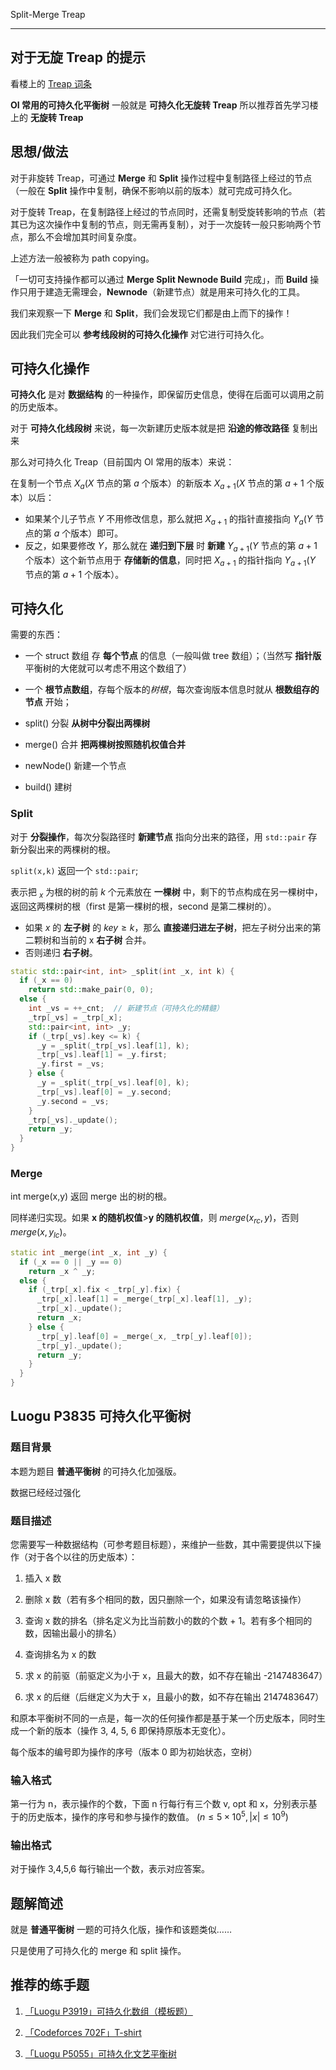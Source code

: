Split-Merge Treap

* * *

## 对于无旋 Treap 的提示

看楼上的 [Treap 词条](./treap.md)

**OI 常用的可持久化平衡树** 一般就是 **可持久化无旋转 Treap** 所以推荐首先学习楼上的 **无旋转 Treap**

## 思想/做法

对于非旋转 Treap，可通过 **Merge** 和 **Split** 操作过程中复制路径上经过的节点（一般在 **Split** 操作中复制，确保不影响以前的版本）就可完成可持久化。

对于旋转 Treap，在复制路径上经过的节点同时，还需复制受旋转影响的节点（若其已为这次操作中复制的节点，则无需再复制），对于一次旋转一般只影响两个节点，那么不会增加其时间复杂度。

上述方法一般被称为 path copying。

「一切可支持操作都可以通过 **Merge Split Newnode Build** 完成」，而 **Build** 操作只用于建造无需理会，**Newnode**（新建节点）就是用来可持久化的工具。

我们来观察一下 **Merge** 和 **Split**，我们会发现它们都是由上而下的操作！

因此我们完全可以 **参考线段树的可持久化操作** 对它进行可持久化。

## 可持久化操作

**可持久化** 是对 **数据结构** 的一种操作，即保留历史信息，使得在后面可以调用之前的历史版本。

对于 **可持久化线段树** 来说，每一次新建历史版本就是把 **沿途的修改路径** 复制出来

那么对可持久化 Treap（目前国内 OI 常用的版本）来说：

在复制一个节点 $X_{a}$($X$ 节点的第 $a$ 个版本）的新版本 $X_{a+1}$($X$ 节点的第 $a+1$ 个版本）以后：

- 如果某个儿子节点 $Y$ 不用修改信息，那么就把 $X_{a+1}$ 的指针直接指向 $Y_{a}$($Y$ 节点的第 $a$ 个版本）即可。
- 反之，如果要修改 $Y$，那么就在 **递归到下层** 时 **新建**  $Y_{a+1}$($Y$ 节点的第 $a+1$ 个版本）这个新节点用于 **存储新的信息**，同时把 $X_{a+1}$ 的指针指向 $Y_{a+1}$($Y$ 节点的第 $a+1$ 个版本）。

## 可持久化

需要的东西：

- 一个 struct 数组 存 **每个节点** 的信息（一般叫做 tree 数组）；（当然写 **指针版** 平衡树的大佬就可以考虑不用这个数组了）

- 一个 **根节点数组**，存每个版本的*树根*，每次查询版本信息时就从 **根数组存的节点** 开始；

- split() 分裂 **从树中分裂出两棵树**

- merge() 合并 **把两棵树按照随机权值合并**

- newNode() 新建一个节点

- build() 建树

### Split

对于 **分裂操作**，每次分裂路径时 **新建节点** 指向分出来的路径，用 `std::pair` 存新分裂出来的两棵树的根。

`split(x,k)` 返回一个 `std::pair`;

表示把 $_x$ 为根的树的前 $k$ 个元素放在 **一棵树** 中，剩下的节点构成在另一棵树中，返回这两棵树的根（first 是第一棵树的根，second 是第二棵树的）。

- 如果 $x$ 的 **左子树** 的 $key ≥ k$，那么 **直接递归进左子树**，把左子树分出来的第二颗树和当前的 x **右子树** 合并。
- 否则递归 **右子树**。

```cpp
static std::pair<int, int> _split(int _x, int k) {
  if (_x == 0)
    return std::make_pair(0, 0);
  else {
    int _vs = ++_cnt;  // 新建节点（可持久化的精髓）
    _trp[_vs] = _trp[_x];
    std::pair<int, int> _y;
    if (_trp[_vs].key <= k) {
      _y = _split(_trp[_vs].leaf[1], k);
      _trp[_vs].leaf[1] = _y.first;
      _y.first = _vs;
    } else {
      _y = _split(_trp[_vs].leaf[0], k);
      _trp[_vs].leaf[0] = _y.second;
      _y.second = _vs;
    }
    _trp[_vs]._update();
    return _y;
  }
}
```

### Merge

int merge(x,y) 返回 merge 出的树的根。

同样递归实现。如果 **x 的随机权值**>**y 的随机权值**，则 $merge(x_{rc},y)$，否则 $merge(x,y_{lc})$。

```cpp
static int _merge(int _x, int _y) {
  if (_x == 0 || _y == 0)
    return _x ^ _y;
  else {
    if (_trp[_x].fix < _trp[_y].fix) {
      _trp[_x].leaf[1] = _merge(_trp[_x].leaf[1], _y);
      _trp[_x]._update();
      return _x;
    } else {
      _trp[_y].leaf[0] = _merge(_x, _trp[_y].leaf[0]);
      _trp[_y]._update();
      return _y;
    }
  }
}
```

## Luogu P3835 可持久化平衡树

### 题目背景

本题为题目 **普通平衡树** 的可持久化加强版。

数据已经经过强化

### 题目描述

您需要写一种数据结构（可参考题目标题），来维护一些数，其中需要提供以下操作（对于各个以往的历史版本）：

1. 插入 x 数

2. 删除 x 数（若有多个相同的数，因只删除一个，如果没有请忽略该操作）

3. 查询 x 数的排名（排名定义为比当前数小的数的个数 + 1。若有多个相同的数，因输出最小的排名）

4. 查询排名为 x 的数

5. 求 x 的前驱（前驱定义为小于 x，且最大的数，如不存在输出 -2147483647）

6. 求 x 的后继（后继定义为大于 x，且最小的数，如不存在输出 2147483647）

和原本平衡树不同的一点是，每一次的任何操作都是基于某一个历史版本，同时生成一个新的版本（操作 3, 4, 5, 6 即保持原版本无变化）。

每个版本的编号即为操作的序号（版本 0 即为初始状态，空树）

### 输入格式

第一行为 n，表示操作的个数，下面 n 行每行有三个数 v, opt 和 x，分别表示基于的历史版本，操作的序号和参与操作的数值。 $(n\leq 5\times 10^5, |x| \leq  10^9)$

### 输出格式

对于操作 3,4,5,6 每行输出一个数，表示对应答案。

## 题解简述

就是 **普通平衡树** 一题的可持久化版，操作和该题类似……

只是使用了可持久化的 merge 和 split 操作。

## 推荐的练手题

1. [「Luogu P3919」可持久化数组（模板题）](https://www.luogu.com.cn/problem/P3919)

2. [「Codeforces 702F」T-shirt](http://codeforces.com/problemset/problem/702/F)

3. [「Luogu P5055」可持久化文艺平衡树](https://www.luogu.com.cn/problem/P5055)
